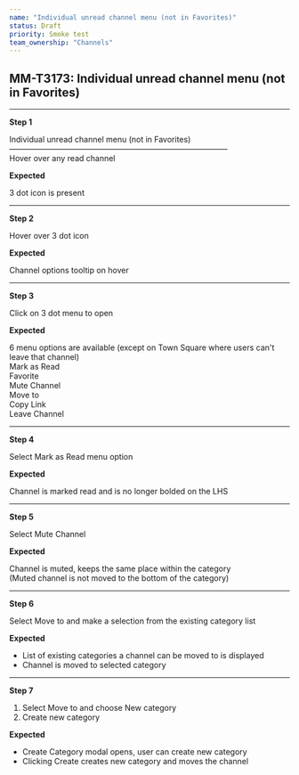 ```yaml
---
name: "Individual unread channel menu (not in Favorites)"
status: Draft
priority: Smoke test
team_ownership: "Channels"
---
```


## MM-T3173: Individual unread channel menu (not in Favorites)

---

**Step 1**

Individual unread channel menu (not in Favorites)\
————————————————————————————\
Hover over any read channel

**Expected**

3 dot icon is present

---

**Step 2**

Hover over 3 dot icon

**Expected**

Channel options tooltip on hover

---

**Step 3**

Click on 3 dot menu to open

**Expected**

6 menu options are available (except on Town Square where users can't leave that channel)\
Mark as Read\
Favorite\
Mute Channel\
Move to\
Copy Link\
Leave Channel

---

**Step 4**

Select Mark as Read menu option 

**Expected**

Channel is marked read and is no longer bolded on the LHS

---

**Step 5**

Select Mute Channel

**Expected**

Channel is muted, keeps the same place within the category\
(Muted channel is not moved to the bottom of the category)

---

**Step 6**

Select Move to and make a selection from the existing category list

**Expected**

- List of existing categories a channel can be moved to is displayed
- Channel is moved to selected category

---

**Step 7**

1. Select Move to and choose New category
2. Create new category 

**Expected**

- Create Category modal opens, user can create new category
- Clicking Create creates new category and moves the channel
